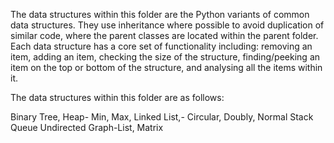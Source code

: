 The data structures within this folder are the Python variants of common data structures. They use inheritance where possible to avoid duplication of similar code, where the parent classes are located within the parent folder. Each data structure has a core set of functionality including: removing an item, adding an item, checking the size of the structure, finding/peeking an item on the top or bottom of the structure, and analysing all the items within it.

The data structures within this folder are as follows:

Binary Tree,
Heap- Min, Max,
Linked List,- Circular, Doubly, Normal
Stack
Queue
Undirected Graph-List, Matrix

